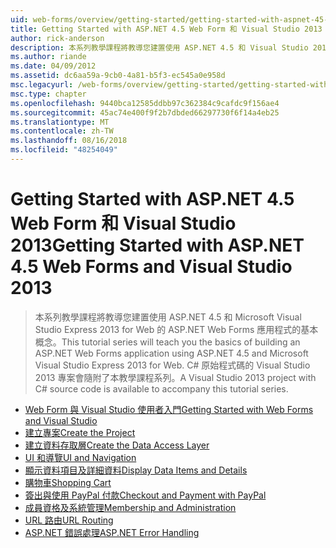 ```yaml
---
uid: web-forms/overview/getting-started/getting-started-with-aspnet-45-web-forms/index
title: Getting Started with ASP.NET 4.5 Web Form 和 Visual Studio 2013 |Microsoft Docs
author: rick-anderson
description: 本系列教學課程將教導您建置使用 ASP.NET 4.5 和 Visual Studio 2013 Express for Web 的 ASP.NET Web Forms 應用程式的基本概念。 Visua...
ms.author: riande
ms.date: 04/09/2012
ms.assetid: dc6aa59a-9cb0-4a81-b5f3-ec545a0e958d
msc.legacyurl: /web-forms/overview/getting-started/getting-started-with-aspnet-45-web-forms
msc.type: chapter
ms.openlocfilehash: 9440bca12585ddbb97c362384c9cafdc9f156ae4
ms.sourcegitcommit: 45ac74e400f9f2b7dbded66297730f6f14a4eb25
ms.translationtype: MT
ms.contentlocale: zh-TW
ms.lasthandoff: 08/16/2018
ms.locfileid: "48254049"
---
```

<a name="getting-started-with-aspnet-45-web-forms-and-visual-studio-2013"></a><span data-ttu-id="2d7f2-104">Getting Started with ASP.NET 4.5 Web Form 和 Visual Studio 2013</span><span class="sxs-lookup"><span data-stu-id="2d7f2-104">Getting Started with ASP.NET 4.5 Web Forms and Visual Studio 2013</span></span>
====================
> <span data-ttu-id="2d7f2-105">本系列教學課程將教導您建置使用 ASP.NET 4.5 和 Microsoft Visual Studio Express 2013 for Web 的 ASP.NET Web Forms 應用程式的基本概念。</span><span class="sxs-lookup"><span data-stu-id="2d7f2-105">This tutorial series will teach you the basics of building an ASP.NET Web Forms application using ASP.NET 4.5 and Microsoft Visual Studio Express 2013 for Web.</span></span> <span data-ttu-id="2d7f2-106">C# 原始程式碼的 Visual Studio 2013 專案會隨附了本教學課程系列。</span><span class="sxs-lookup"><span data-stu-id="2d7f2-106">A Visual Studio 2013 project with C# source code is available to accompany this tutorial series.</span></span>


- [<span data-ttu-id="2d7f2-107">Web Form 與 Visual Studio 使用者入門</span><span class="sxs-lookup"><span data-stu-id="2d7f2-107">Getting Started with Web Forms and Visual Studio</span></span>](introduction-and-overview.md)
- [<span data-ttu-id="2d7f2-108">建立專案</span><span class="sxs-lookup"><span data-stu-id="2d7f2-108">Create the Project</span></span>](create-the-project.md)
- [<span data-ttu-id="2d7f2-109">建立資料存取層</span><span class="sxs-lookup"><span data-stu-id="2d7f2-109">Create the Data Access Layer</span></span>](create_the_data_access_layer.md)
- [<span data-ttu-id="2d7f2-110">UI 和導覽</span><span class="sxs-lookup"><span data-stu-id="2d7f2-110">UI and Navigation</span></span>](ui_and_navigation.md)
- [<span data-ttu-id="2d7f2-111">顯示資料項目及詳細資料</span><span class="sxs-lookup"><span data-stu-id="2d7f2-111">Display Data Items and Details</span></span>](display_data_items_and_details.md)
- [<span data-ttu-id="2d7f2-112">購物車</span><span class="sxs-lookup"><span data-stu-id="2d7f2-112">Shopping Cart</span></span>](shopping-cart.md)
- [<span data-ttu-id="2d7f2-113">簽出與使用 PayPal 付款</span><span class="sxs-lookup"><span data-stu-id="2d7f2-113">Checkout and Payment with PayPal</span></span>](checkout-and-payment-with-paypal.md)
- [<span data-ttu-id="2d7f2-114">成員資格及系統管理</span><span class="sxs-lookup"><span data-stu-id="2d7f2-114">Membership and Administration</span></span>](membership-and-administration.md)
- [<span data-ttu-id="2d7f2-115">URL 路由</span><span class="sxs-lookup"><span data-stu-id="2d7f2-115">URL Routing</span></span>](url-routing.md)
- [<span data-ttu-id="2d7f2-116">ASP.NET 錯誤處理</span><span class="sxs-lookup"><span data-stu-id="2d7f2-116">ASP.NET Error Handling</span></span>](aspnet-error-handling.md)
